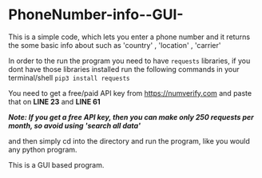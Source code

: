 # PhoneNumber-info--GUI-

This is a simple code, which lets you enter a phone number and it returns the some basic info about such as 'country' , 'location' , 'carrier'

In order to the run the program you need to have `requests` libraries, if you dont have those libraries installed run the following commands in your 
terminal/shell 
`pip3 install requests`

You need to get a free/paid API key from https://numverify.com and paste that on **LINE 23** and **LINE 61**

***Note: If you get a free API key, then you can make only 250 requests per month, so avoid using 'search all data'*** 

and then simply cd into the directory and run the program, like you would any python program.

This is a GUI based program.
